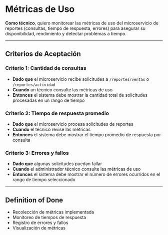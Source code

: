 # Métricas de Uso

**Como técnico**, quiero monitorear las métricas de uso del microservicio de reportes (consultas, tiempo de respuesta, errores) para asegurar su disponibilidad, rendimiento y detectar problemas a tiempo.

---

## Criterios de Aceptación

### Criterio 1: Cantidad de consultas
- **Dado que** el microservicio recibe solicitudes a `/reportes/ventas` o `/reportes/actividad`  
- **Cuando** un técnico consulte las métricas de uso  
- **Entonces** el sistema debe mostrar la cantidad total de solicitudes procesadas en un rango de tiempo

### Criterio 2: Tiempo de respuesta promedio
- **Dado que** el microservicio procesa solicitudes de reportes  
- **Cuando** el técnico revise las métricas  
- **Entonces** el sistema debe mostrar el tiempo promedio de respuesta por consulta

### Criterio 3: Errores y fallos
- **Dado que** algunas solicitudes puedan fallar  
- **Cuando** el administrador técnico consulte las métricas de uso  
- **Entonces** el sistema debe mostrar el número de errores ocurridos en el rango de tiempo seleccionado

---

## Definition of Done
- Recolección de métricas implementada  
- Monitoreo de tiempos de respuesta  
- Registro de errores y fallos  
- Visualización de métricas  

